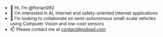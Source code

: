 - 👋 Hi, I’m @florian092
- 👀 I’m interested in AI, Internet and safety-oriented Internet applications
- 💞️ I’m looking to collaborate on semi-autonomous small-scale vehicles using Computer Vision and low-cost sensors
- 📫 Please contact me at contact@nobiad.com
<!---
florian092/florian092 is a ✨ special ✨ repository because its `README.md` (this file) appears on your GitHub profile.
You can click the Preview link to take a look at your changes.
--->
